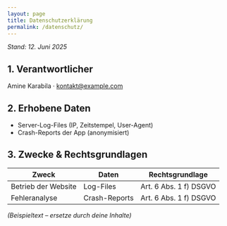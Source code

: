 ```yaml
---
layout: page
title: Datenschutzerklärung
permalink: /datenschutz/
---
```

*Stand: 12.&nbsp;Juni 2025*

## 1. Verantwortlicher  
Amine Karabila · kontakt@example.com  

## 2. Erhobene Daten  
- Server-Log-Files (IP, Zeitstempel, User-Agent)  
- Crash-Reports der App (anonymisiert)  

## 3. Zwecke & Rechtsgrundlagen  
| Zweck | Daten | Rechtsgrundlage |
|-------|-------|-----------------|
| Betrieb der Website | Log-Files | Art. 6 Abs. 1 f) DSGVO |
| Fehleranalyse | Crash-Reports | Art. 6 Abs. 1 f) DSGVO |

*(Beispieltext – ersetze durch deine Inhalte)*
